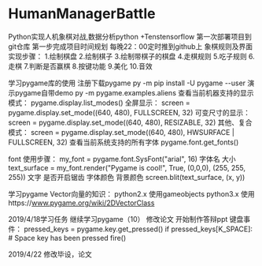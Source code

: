 # HumanManagerBattle
  Python实现人机象棋对战,数据分析python +Tenstensorflow
  第一次部署项目到git仓库
  第一步完成项目时间规划
  每晚22：00定时推到github上
  象棋规则及界面实现步骤：
	1.绘制棋盘
	2.绘制棋子
	3.绘制带棋子的棋盘
	4.走棋规则
	5.吃子规则
	6.走棋
	7.判断是否赢棋
	8.按键功能
	9.美化
	10.音效

	
  学习pygame库的使用
  注册下载pygame 
	  py -m pip install -U pygame --user
  演示pygame自带demo
	  py -m pygame.examples.aliens
  查看当前机器支持的显示模式：
	  pygame.display.list_modes()
  全屏显示：
  screen = pygame.display.set_mode((640, 480), FULLSCREEN, 32)
  可变尺寸的显示：
  screen = pygame.display.set_mode((640, 480), RESIZABLE, 32)
  其他、复合模式：
  screen = pygame.display.set_mode((640, 480), HWSURFACE | FULLSCREEN, 32)
  查看当前系统支持的所有字体
  pygame.font.get_fonts()

  font 使用步骤：
  my_font = pygame.font.SysFont("arial", 16)	 字体名 大小
  text_surface = my_font.render("Pygame is cool!", True, (0,0,0), (255, 255, 255))  文字 是否开启锯齿 字体颜色 背景颜色
  screen.blit(text_surface, (x, y)) 
  
  
  学习pygame Vector向量的知识：
  python2.x 使用gameobjects
  python3.x 使用https://www.pygame.org/wiki/2DVectorClass
  
 2019/4/18学习任务 继续学习pygame（10）  修改论文 开始制作答辩ppt
  键盘事件：
   pressed_keys = pygame.key.get_pressed()
    if pressed_keys[K_SPACE]:
        # Space key has been pressed
        fire()

 2019/4/22 修改毕设，论文